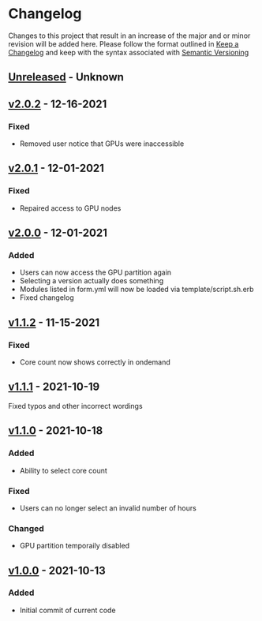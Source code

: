 # Changelog
Changes to this project that result in an increase of the major and or minor revision will be added here. Please follow the format outlined in [Keep a Changelog](http://keepachangelog.com/en/1.0.0/) and keep with the syntax associated with [Semantic Versioning](https://semver.org/)

## [Unreleased] - Unknown

## [v2.0.2] - 12-16-2021
### Fixed
- Removed user notice that GPUs were inaccessible

## [v2.0.1] - 12-01-2021
### Fixed
- Repaired access to GPU nodes

## [v2.0.0] - 12-01-2021
### Added
- Users can now access the GPU partition again
- Selecting a version actually does something
- Modules listed in form.yml will now be loaded via template/script.sh.erb
- Fixed changelog

## [v1.1.2] - 11-15-2021
### Fixed
- Core count now shows correctly in ondemand

## [v1.1.1] - 2021-10-19
Fixed typos and other incorrect wordings

## [v1.1.0] - 2021-10-18
### Added
- Ability to select core count
### Fixed
- Users can no longer select an invalid number of hours
### Changed
- GPU partition temporaily disabled

## [v1.0.0] - 2021-10-13
### Added
- Initial commit of current code

[Unreleased]: https://github.com/UCO-HPC/buddy_ansys/compare/v2.0.2...devel
[v2.0.2]: https://github.com/UCO-HPC/buddy_ansys/compare/v2.0.1...v2.0.2
[v2.0.1]: https://github.com/UCO-HPC/buddy_ansys/compare/v2.0.0...v2.0.1
[v2.0.0]: https://github.com/UCO-HPC/buddy_ansys/compare/v1.1.2...v2.0.0
[v1.1.2]: https://github.com/UCO-HPC/buddy_ansys/compare/v1.1.1...v1.1.2
[v1.1.1]: https://github.com/UCO-HPC/buddy_ansys/compare/v1.1.0...v1.1.1
[v1.1.0]: https://github.com/UCO-HPC/buddy_ansys/compare/v1.0.0...v1.1.0
[v1.0.0]: https://github.com/UCO-HPC/buddy_ansys/releases/tag/v1.0.0
